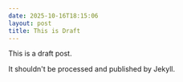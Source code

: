 ```yaml
---
date: 2025-10-16T18:15:06
layout: post
title: This is Draft
---
```


This is a draft post.

It shouldn't be processed and published by Jekyll.
